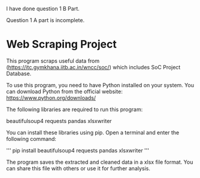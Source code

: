 I have done question 1 B Part.

Question 1 A part is incomplete.

# Web Scraping Project

This program scraps useful data from (https://itc.gymkhana.iitb.ac.in/wncc/soc/) which includes SoC Project Database.

To use this program, you need to have Python installed on your system. You can download Python from the official website: https://www.python.org/downloads/

The following libraries are required to run this program:

beautifulsoup4
requests
pandas
xlsxwriter

You can install these libraries using pip. Open a terminal and enter the following command:

'''
pip install beautifulsoup4 requests pandas xlsxwriter
'''

The program saves the extracted and cleaned data in a xlsx file format. You can share this file with others or use it for further analysis.
